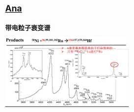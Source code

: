# [Ana](./ppt/58Ni+96Ru.pdf)

## 带电粒子衰变谱

<img src="../fig/ChargedParticleDecay.png" width="80%" height="80%">

